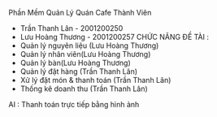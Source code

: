 Phần Mềm Quản Lý Quán Cafe
Thành Viên
  + Trần Thanh Lân - 2001200250
  + Lưu Hoàng Thương - 2001200257
CHỨC NĂNG ĐỀ TÀI :
  + Quản lý nguyên liệu (Lưu Hoàng Thương)
  + Quản lý nhân viên(Lưu Hoàng Thương)
  + Quản lý bàn(Lưu Hoàng Thương)
  + Quản lý đặt hàng (Trần Thanh Lân)
  + Xử lý đặt món & thanh toán (Trần Thanh Lân)
  + Thống kê doanh thu (Trần Thanh Lân)

AI : Thanh toán trực tiếp bằng hình ảnh
